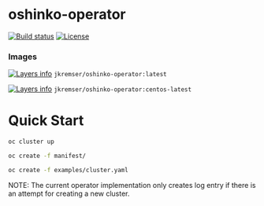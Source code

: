 # oshinko-operator

[![Build status](https://travis-ci.org/Jiri-Kremser/oshinko-operator.svg?branch=master)](https://travis-ci.org/Jiri-Kremser/oshinko-operator)
[![License](https://img.shields.io/badge/license-Apache--2.0-blue.svg)](http://www.apache.org/licenses/LICENSE-2.0)

### Images
[![Layers info](https://images.microbadger.com/badges/image/jkremser/oshinko-operator.svg)](https://microbadger.com/images/jkremser/oshinko-operator)
`jkremser/oshinko-operator:latest`

[![Layers info](https://images.microbadger.com/badges/image/jkremser/oshinko-operator:centos-latest.svg)](https://microbadger.com/images/jkremser/oshinko-operator:centos-latest)
`jkremser/oshinko-operator:centos-latest`


# Quick Start
```bash
oc cluster up
```

```bash
oc create -f manifest/
```

```bash
oc create -f examples/cluster.yaml
```

NOTE: The current operator implementation only creates log entry if there is an attempt for creating a new cluster. 
